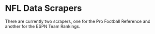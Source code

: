 # NFL Data Scrapers

There are currently two scrapers, one for the Pro Football Reference and another for the ESPN Team Rankings.